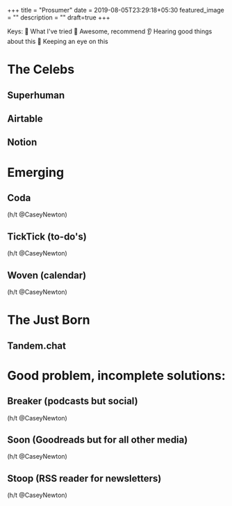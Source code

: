 +++
title =  "Prosumer"
date = 2019-08-05T23:29:18+05:30
featured_image = ""
description = ""
draft=true
+++

Keys: 
:raising_hand: What I've tried
:100: Awesome, recommend
:ear: Hearing good things about this
:eyes: Keeping an eye on this

# The Celebs
## Superhuman
## Airtable
## Notion

# Emerging
## Coda
(h/t @CaseyNewton)
## TickTick (to-do's)
(h/t @CaseyNewton)
## Woven (calendar)
(h/t @CaseyNewton)


# The Just Born

## Tandem.chat

# Good problem, incomplete solutions: 
## Breaker (podcasts but social)
(h/t @CaseyNewton)
## Soon (Goodreads but for all other media)
(h/t @CaseyNewton)
## Stoop (RSS reader for newsletters)
(h/t @CaseyNewton)